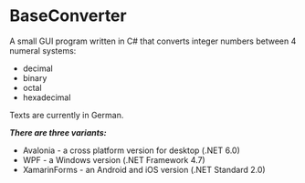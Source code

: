 # BaseConverter

A small GUI program written in C# that converts integer numbers between 4 numeral systems:
- decimal
- binary
- octal
- hexadecimal

Texts are currently in German.

***There are three variants:***
- Avalonia - a cross platform version for desktop (.NET 6.0)
- WPF - a Windows version (.NET Framework 4.7)
- XamarinForms - an Android and iOS version (.NET Standard 2.0)
